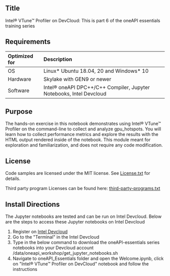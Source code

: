 ## Title
Intel&reg; VTune&trade; Profiler on DevCloud: This is part 6 of the oneAPI essentials training series
  
## Requirements
| Optimized for                       | Description
|:---                               |:---
| OS                                | Linux* Ubuntu 18.04, 20 and Windows* 10
| Hardware                          | Skylake with GEN9 or newer
| Software                          | Intel&reg; oneAPI DPC++/C++ Compiler, Jupyter Notebooks, Intel Devcloud
  
## Purpose
The hands-on exercise in this notebook demonstrates using Intel&reg; VTune&trade; Profiler on the command-line to collect and analyze gpu_hotspots. You will learn how to collect performance metrics and explore the results with the HTML output rendered inside of the notebook. This module meant for exploration and familiarization, and does not require any code modification.

## License  
Code samples are licensed under the MIT license. See [License.txt](https://github.com/oneapi-src/oneAPI-samples/blob/master/License.txt) for details.

Third party program Licenses can be found here: [third-party-programs.txt](https://github.com/oneapi-src/oneAPI-samples/blob/master/third-party-programs.txt)

## Install Directions

The Jupyter notebooks are tested and can be run on Intel Devcloud.
Below are the steps to access these Jupyter notebooks on Intel Devcloud
1. Register on [Intel Devcloud](https://intelsoftwaresites.secure.force.com/devcloud/oneapi)
2. Go to the "Terminal" in the Intel Devcloud
3. Type in the below command to download the oneAPI-essentials series notebooks into your Devcloud account
    /data/oneapi_workshop/get_jupyter_notebooks.sh
4. Navigate to oneAPI_Essentials folder and open the Welcome.ipynb, click on "Intel&reg; VTune&trade; Profiler on DevCloud" notebook and follow the instructions
